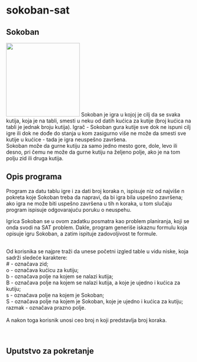 # sokoban-sat

<h2>Sokoban</h2>

<img src = "http://www.matf.bg.ac.rs/p/files/126-sokoban.gif" width ="200" height ="200">
Sokoban je igra u kojoj je cilj da se svaka kutija, koja je na tabli, smesti u neku od datih kućica za kutije (broj kućica na tabli je jednak broju kutija). Igrač - Sokoban gura kutije sve dok ne ispuni cilj igre ili dok ne dođe do stanja u kom zasigurno više ne može da smesti sve kutije u kućice - tada je igra neuspešno završena.
<br>
Sokoban može da gurne kutiju za samo jedno mesto gore, dole, levo ili desno, pri čemu ne može da gurne kutiju na željeno polje, ako je na tom polju zid ili druga kutija.

<h2>Opis programa</h2>


Program za datu tablu igre i za dati broj koraka n, ispisuje niz od najviše n pokreta koje Sokoban treba da napravi, da bi igra bila uspešno završena; ako igra ne može biti uspešno završena u tih n koraka, u tom slučaju program ispisuje odgovarajuću poruku o neuspehu. 

Igrica Sokoban se u ovom zadatku posmatra kao problem planiranja, koji se onda svodi na SAT problem. Dakle, program generiše iskaznu formulu koja opisuje igru Sokoban, a zatim ispituje zadovoljivost te formule.


<br>
Od korisnika se najpre traži da unese početni izgled table u vidu niske, koja sadrži sledeće karaktere: <br>
&#35; - označava zid;
<br>
o - označava kućicu za kutiju;
<br>
b - označava polje na kojem se nalazi kutija;
<br>
B - označava polje na kojem se nalazi kutija, a koje je ujedno i kućica za kutiju;
<br>
s - označava polje na kojem je Sokoban;
<br>
S - označava polje na kojem je Sokoban, koje je ujedno i kućica za kutiju;
<br>
razmak - označava prazno polje.
<br>
<br>
A nakon toga korisnik unosi ceo broj n koji predstavlja broj koraka. 

<br>
<br>
<br>



<h2>Uputstvo za pokretanje</h2>

